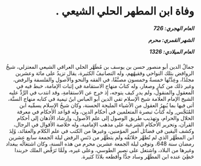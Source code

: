 <h1 dir="rtl">وفاة ابن المطهر الحلي الشيعي .</h1>

<h5 dir="rtl">العام الهجري:  726

الشهر القمري: محرم

العام الميلادي: 1326</h5>

<p dir="rtl">جمالُ الدين أبو منصور حسن بن يوسف بن مُطَهَّر الحلي العراقي الشيعي المعتزلي، شيخُ الروافض بتلك النواحي وفقيهُهم، وله التصانيفُ الكثيرة، يقال تزيدُ على مائة وعشرين مجلدًا، وعِدَّتُها خمسةٌ وخمسون مصنَّفًا، في الفقه والنحو والأصول والفلسفة والرفض، وغير ذلك من كبارٍ وصغار، وله كتابُ منهاج الاستقامة في إثبات الإمامة، خبط فيه في المعقول والمنقول، ولم يدرِ كيف يتوجه، إذ خرج عن الاستقامةِ، وقد انتدب في الرَّدِّ عليه الشيخ الإمام العلامة شيخ الإسلام تقي الدين أبو العباس ابنُ تيمية في كتابه منهاج السنَّة، أتى فيها بما يُبهِرُ العقول من الأشياء المليحة الحسنة، وكان شيخُ الإسلام يسمِّيه ابن المُنَجَّس, وله كتابُ تبصرة المتعلمين في أحكام الدين، وله قواعد الأحكام في معرفة الحلال والحرام، وتهذيب طريق الوصول إلى علم الأصول، وإرشاد الأذهان إلى أحكام القرآن، وتحرير الأحكام الشرعية على مذهب الإمامية، وله خلاصة الأقوال في الرجال، وكشف اليقين في فضائل أمير المؤمنين، وغيرها من الكتب في علم الكلام والعقائد، وُلِدَ ابن المطَهَّر الذي لم تُطهَّر خلائقُه ولم يتطَهَّر من دَنَسِ الرفض ليلة الجمعة سابع عشرين رمضان سنة 648، وتوفي ليلة الجمعة عشرين محرم من هذه السنة، وكان اشتغالُه ببغداد وغيرها من البلاد، واشتغل على نصير الطوسي، وعلى غيره، ولَمَّا تَرَفَّض الملك خربندا حَظِيَ عنده ابن المطَهَّر وساد جدًّا وأقطعه بلادًا كثيرة.</p></br>
